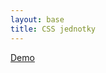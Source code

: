 ```yaml
---
layout: base
title: CSS jednotky
---
```


<!-- @TODO -->

[Demo](https://agnes97.github.io/czechitas-example/)

